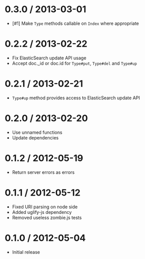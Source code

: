 0.3.0 / 2013-03-01
==================

  * [#1] Make `Type` methods callable on `Index` where appropriate


0.2.2 / 2013-02-22
==================

  * Fix ElasticSearch update API usage
  * Accept doc._id or doc.id for `Type#put`, `Type#del` and `Type#up`


0.2.1 / 2013-02-21
==================

  * `Type#up` method provides access to ElasticSearch update API


0.2.0 / 2013-02-20
==================

  * Use unnamed functions
  * Update dependencies


0.1.2 / 2012-05-19
==================

  * Return server errors as errors


0.1.1 / 2012-05-12
==================

  * Fixed URI parsing on node side
  * Added uglify-js dependency
  * Removed useless zombie.js tests


0.1.0 / 2012-05-04
==================

  * Initial release
